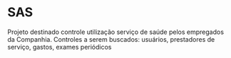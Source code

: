 # SAS
Projeto destinado controle utilização serviço de saúde pelos empregados da Companhia.
Controles a serem buscados: usuários, prestadores de serviço, gastos, exames periódicos
